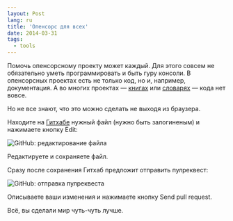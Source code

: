 ```yaml
---
layout: Post
lang: ru
title: 'Опенсорс для всех'
date: 2014-03-31
tags:
  - tools
---
```


Помочь опенсорсному проекту может каждый. Для этого совсем не обязательно уметь программировать и быть гуру консоли. В опенсорсных проектах есть не только код, но и, например, документация. А во многих проектах — [книгах](https://github.com/A/largescaleJS_ru) или [словарях](https://github.com/web-standards-ru/dictionary) — кода нет вовсе.

Но не все знают, что это можно сделать не выходя из браузера.

Находите на [Гитхабе](https://github.com/) нужный файл (нужно быть залогиненым) и нажимаете кнопку Edit:

![GitHub: редактирование файла](/images/github_edit.png)

Редактируете и сохраняете файл.

Сразу после сохранения Гитхаб предложит отправить пулреквест:

![GitHub: отправка пулреквеста](/images/github_pull_request.png)

Описываете ваши изменения и нажимаете кнопку Send pull request.

Всё, вы сделали мир чуть-чуть лучше.
